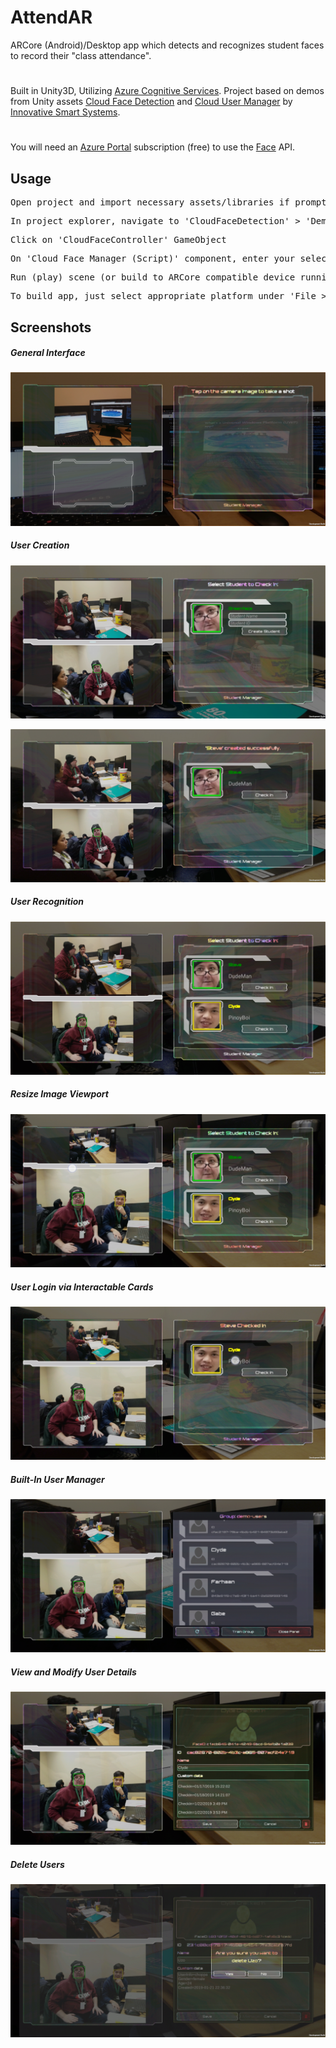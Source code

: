 # AttendAR
ARCore (Android)/Desktop app which detects and recognizes student faces to record their "class attendance".
#
Built in Unity3D, Utilizing [Azure Cognitive Services](https://azure.microsoft.com/en-us/services/cognitive-services/directory/). Project based on demos from Unity assets [Cloud Face Detection](https://assetstore.unity.com/packages/tools/ai/cloud-face-detection-54489) and [Cloud User Manager](https://assetstore.unity.com/packages/tools/ai/cloud-user-manager-61391) by [Innovative Smart Systems](https://assetstore.unity.com/publishers/18913).
#
You will need an [Azure Portal](https://portal.azure.com/) subscription (free) to use the [Face](https://azure.microsoft.com/en-us/services/cognitive-services/face/) API.

## Usage
<pre>
Open project and import necessary assets/libraries if prompted by Unity
</pre>

<pre>
In project explorer, navigate to 'CloudFaceDetection' > 'DemoScenes' and open 'UserRecognitionScene0' scene object
</pre>

<pre>
Click on 'CloudFaceController' GameObject
</pre>

<pre>
On 'Cloud Face Manager (Script)' component, enter your selected 'Face Service Location' and 'Face Subscription Key' provided by Azure Portal
</pre>

<pre>
Run (play) scene (or build to ARCore compatible device running Android >= 8.0)
</pre>

<pre>
To build app, just select appropriate platform under 'File > Build Settings'
</pre>

## Screenshots

<h5>General Interface</h5>

![Interface](./Screenshots/Screenshot_20190122-154856_AttendAR.jpg?raw=true "Interface")

<h5>User Creation</h5>

![User Creation](./Screenshots/Screenshot_20190122-155004_AttendAR.jpg?raw=true "User Creation")

![User Creation Confirmation](/Screenshots/Screenshot_20190122-155049_AttendAR.jpg?raw=true "User Creation Confirmation")

<h5>User Recognition</h5>

![User Recognition](./Screenshots/Screenshot_20190122-155138_AttendAR.jpg?raw=true "User Recognition")

<h5>Resize Image Viewport</h5>

![Resize Image Viewport](./Screenshots/Screenshot_20190122-155229_AttendAR.jpg?raw=true "Resize Image Viewport")

<h5>User Login via Interactable Cards</h5>

![User Login](./Screenshots/Screenshot_20190122-155302_AttendAR.jpg?raw=true "User Login")

<h5>Built-In User Manager</h5>

![User Manager](./Screenshots/Screenshot_20190122-155332_AttendAR.jpg?raw=true "User Manager")

<h5>View and Modify User Details</h5>

![User Details](./Screenshots/Screenshot_20190122-155458_AttendAR.jpg?raw=true "User Details")

<h5>Delete Users</h5>

![Delete User](./Screenshots/Screenshot_20190122-155531_AttendAR.jpg?raw=true "Delete User")
